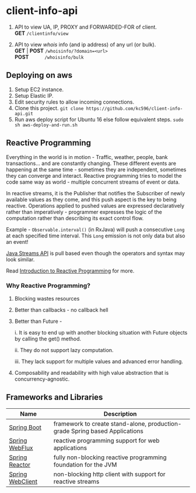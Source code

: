 # client-info-api

1. API to view UA, IP, PROXY and FORWARDED-FOR of client. <br />
**GET** ```/clientinfo/view```

2. API to view *whois* info (and ip address) of any url (or bulk). <br />
**GET** | **POST**                                              ```/whoisinfo/?domain=<url>``` <br />
**POST** &nbsp;&nbsp;&nbsp;&nbsp;&nbsp;&nbsp;&nbsp;&nbsp;&nbsp; ```/whoisinfo/bulk```

## Deploying on aws
1. Setup EC2 instance.
2. Setup Elastic IP.
3. Edit security rules to allow incoming connections.
4. Clone this project.
```git clone https://github.com/kc596/client-info-api.git```
5. Run aws deploy script for Ubuntu 16 else follow equivalent steps.
```sudo sh aws-deploy-and-run.sh```


## Reactive Programming

Everything in the world is in motion - Traffic, weather, people, bank transactions... and are constantly changing.
These different events are happening at the same time - sometimes they are independent, sometimes they can converge and interact.
Reactive programming tries to model the code same way as world - multiple concurrent streams of event or data.

In reactive streams, it is the Publisher that notifies the Subscriber of newly available values as they come, and this push aspect is the key to being reactive.
Operations applied to pushed values are expressed declaratively rather than imperatively - programmer expresses the logic of the computation rather than describing its exact control flow.

Example - `Observable.interval()` (in RxJava) will push a consecutive `Long` at each specified time interval. 
This `Long` emission is not only data but also an event!

[Java Streams API] is pull based even though the operators and syntax may look similar. 

Read [Introduction to Reactive Programming] for more.

### Why Reactive Programming?
1. Blocking wastes resources
2. Better than callbacks - no callback hell
3. Better than Future -

    i. It is easy to end up with another blocking situation with Future objects by calling the get() method.
    
    ii. They do not support lazy computation.
   
    iii. They lack support for multiple values and advanced error handling.

4. Composability and readability with high value abstraction that is concurrency-agnostic.

## Frameworks and Libraries


| Name              | Description   |
|---                |---            |
|[Spring Boot]      | framework to create stand-alone, production-grade Spring based Applications |
|[Spring WebFlux]   | reactive programming support for web applications |
|[Spring Reactor]   | fully non-blocking reactive programming foundation for the JVM |
|[Spring WebClient] | non-blocking http client with support for reactive streams |



[Spring Boot]: <https://spring.io/projects/spring-boot>
[Spring WebFlux]: <https://www.baeldung.com/spring-webflux>
[Spring Reactor]: <https://projectreactor.io/docs/core/release/reference/#getting-started-introducing-reactor>
[Spring WebClient]: <https://www.baeldung.com/spring-5-webclient>
[Java Streams API]: <https://docs.oracle.com/javase/8/docs/api/java/util/stream/package-summary.html>
[Introduction to Reactive Programming]: <https://projectreactor.io/docs/core/release/reference/#intro-reactive>
